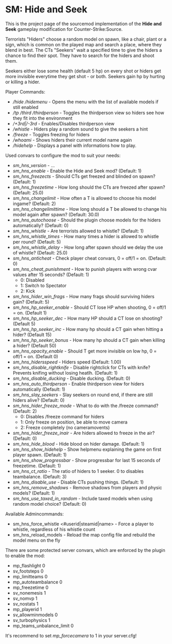 # SM: Hide and Seek #

This is the project page of the sourcemod implementation of the **Hide and Seek** gameplay modification for Counter-Strike:Source.

Terrorists "Hiders" choose a random model on spawn, like a chair, plant or a sign, which is common on the played map and search a place, where they blend in best.
The CTs "Seekers" wait a specified time to give the hiders a chance to find their spot. They have to search for the hiders and shoot them.

Seekers either lose some health (default 5 hp) on every shot or hiders get more invisible everytime they get shot - or both. Seekers gain hp by hurting or killing a hider.

Player Commands:
  * _/hide /hidemenu_ - Opens the menu with the list of available models if still enabled
  * _/tp /third /thirdperson_ - Toggles the thirdperson view so hiders see how they fit into the environment
  * _/+3rd|/-3rd_ - Enables/Disables thirdperson view
  * _/whistle_ - Hiders play a random sound to give the seekers a hint
  * _/freeze_ - Toggles freezing for hiders
  * _/whoami_ - Shows hiders their current model name again
  * _/hidehelp_ - Displays a panel with informations how to play.


Used convars to configure the mod to suit your needs:
  * _sm\_hns\_version_ - ...
  * _sm\_hns\_enable_ - Enable the Hide and Seek mod? (Default: 1)
  * _sm\_hns\_freezects_ - Should CTs get freezed and blinded on spawn? (Default: 1)
  * _sm\_hns\_freezetime_ - How long should the CTs are freezed after spawn? (Default: 25.0)
  * _sm\_hns\_changelimit_ - How often a T is allowed to choose his model ingame? (Default: 2)
  * _sm\_hns\_changelimittime_ - How long should a T be allowed to change his model again after spawn? (Default: 30.0)
  * _sm\_hns\_autochoose_ - Should the plugin choose models for the hiders automatically? (Default: 0)
  * _sm\_hns\_whistle_ - Are terrorists allowed to whistle? (Default: 1)
  * _sm\_hns\_whistle\_times_ - How many times a hider is allowed to whistle per round? (Default: 5)
  * _sm\_hns\_whistle\_delay_ - How long after spawn should we delay the use of whistle? (Default: 25.0)
  * _sm\_hns\_anticheat_ - Check player cheat convars, 0 = off/1 = on. (Default: 0)
  * _sm\_hns\_cheat\_punishment_ - How to punish players with wrong cvar values after 15 seconds? (Default: 1)
    * 0: Disabled
    * 1: Switch to Spectator
    * 2: Kick
  * _sm\_hns\_hider\_win\_frags_ - How many frags should surviving hiders gain? (Default: 5)
  * _sm\_hns\_hp\_seeker\_enable_ - Should CT lose HP when shooting, 0 = off/1 = on. (Default 1)
  * _sm\_hns\_hp\_seeker\_dec_ - How many HP should a CT lose on shooting? (Default 5)
  * _sm\_hns\_hp\_seeker\_inc_ - How many hp should a CT gain when hitting a hider? (Default 15)
  * _sm\_hns\_hp\_seeker\_bonus_ - How many hp should a CT gain when killing a hider? (Default 50)
  * _sm\_hns\_opacity\_enable_ - Should T get more invisible on low hp, 0 = off/1 = on. (Default 0)
  * _sm\_hns\_hidersspeed_ - Hiders speed (Default: 1.00)
  * _sm\_hns\_disable\_rightknife_ - Disable rightclick for CTs with knife? Prevents knifing without losing heatlh. (Default: 1)
  * _sm\_hns\_disable\_ducking_ - Disable ducking. (Default: 0)
  * _sm\_hns\_auto\_thirdperson_ - Enable thirdperson view for hiders automatically (Default: 1)
  * _sm\_hns\_slay\_seekers_ - Slay seekers on round end, if there are still hiders alive? (Default: 0)
  * _sm\_hns\_hider\_freeze\_mode_ - What to do with the /freeze command? (Default: 2)
    * 0: Disables /freeze command for hiders
    * 1: Only freeze on position, be able to move camera
    * 2: Freeze completely (no cameramovents)
  * _sm\_hns\_hider\_freeze\_inair_ - Are hiders allowed to freeze in the air? (Default: 0)
  * _sm\_hns\_hide\_blood_ - Hide blood on hider damage. (Default: 1)
  * _sm\_hns\_show\_hidehelp_ - Show helpmenu explaining the game on first player spawn. (Default: 1)
  * _sm\_hns\_show\_progressbar_ - Show progressbar for last 15 seconds of freezetime. (Default: 1)
  * _sm\_hns\_ct\_ratio_ - The ratio of hiders to 1 seeker. 0 to disables teambalance. (Default: 3)
  * _sm\_hns\_disable\_use_ - Disable CTs pushing things. (Default: 1)
  * _sm\_hns\_remove\_shadows_ - Remove shadows from players and physic models? (Default: 1)
  * _sm\_hns\_use\_taxed\_in\_random_ - Include taxed models when using random model choice? (Default: 0)


Available Admincommands:
  * sm\_hns\_force\_whistle <#userid|steamid|name> - Force a player to whistle, regardless of his whistle count
  * sm\_hns\_reload\_models - Reload the map config file and rebuild the model menu on the fly

There are some protected server convars, which are enforced by the plugin to enable the mod:
  * mp\_flashlight 0
  * sv\_footsteps 0
  * mp\_limitteams 0
  * mp\_autoteambalance 0
  * mp\_freezetime 0
  * sv\_nonemesis 1
  * sv\_nomvp 1
  * sv\_nostats 1
  * mp\_playerid 1
  * sv\_allowminmodels 0
  * sv\_turbophysics 1
  * mp\_teams\_unbalance\_limit 0

It's recommend to set _mp\_forcecamera_ to 1 in your server.cfg!
